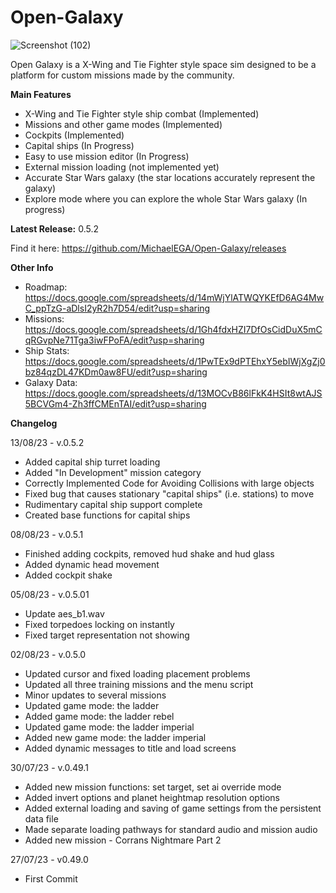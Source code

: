 # Open-Galaxy
![Screenshot (102)](https://github.com/MichaelEGA/Open-Galaxy/assets/67586167/bfaaffc9-1d2f-484a-8f20-c833c434699c)

Open Galaxy is a X-Wing and Tie Fighter style space sim designed to be a platform for custom missions made by the community. 

**Main Features**

  - X-Wing and Tie Fighter style ship combat (Implemented)
  - Missions and other game modes (Implemented)
  - Cockpits (Implemented)
  - Capital ships (In Progress)
  - Easy to use mission editor (In Progress)
  - External mission loading (not implemented yet)
  - Accurate Star Wars galaxy (the star locations accurately represent the galaxy)
  - Explore mode where you can explore the whole Star Wars galaxy (In progress)

**Latest Release:** 0.5.2

Find it here: https://github.com/MichaelEGA/Open-Galaxy/releases

**Other Info**

  - Roadmap: https://docs.google.com/spreadsheets/d/14mWjYlATWQYKEfD6AG4MwC_ppTzG-aDlsI2yR2h7D54/edit?usp=sharing
  - Missions: https://docs.google.com/spreadsheets/d/1Gh4fdxHZI7DfOsCidDuX5mCqRGvpNe71Tga3iwFPoFA/edit?usp=sharing
  - Ship Stats: https://docs.google.com/spreadsheets/d/1PwTEx9dPTEhxY5ebIWjXgZj0bz84qzDL47KDm0aw8FU/edit?usp=sharing
  - Galaxy Data: https://docs.google.com/spreadsheets/d/13MOCvB86lFkK4HSIt8wtAJS5BCVGm4-Zh3ffCMEnTAI/edit?usp=sharing


**Changelog**

13/08/23 - v.0.5.2
  - Added capital ship turret loading
  - Added "In Development" mission category
  - Correctly Implemented Code for Avoiding Collisions with large objects
  - Fixed bug that causes stationary "capital ships" (i.e. stations) to move
  - Rudimentary capital ship support complete
  - Created base functions for capital ships

08/08/23 - v.0.5.1
  - Finished adding cockpits, removed hud shake and hud glass
  - Added dynamic head movement
  - Added cockpit shake

05/08/23 - v.0.5.01
  - Update aes_b1.wav
  - Fixed torpedoes locking on instantly
  - Fixed target representation not showing

02/08/23 - v.0.5.0
  - Updated cursor and fixed loading placement problems
  - Updated all three training missions and the menu script
  - Minor updates to several missions
  - Updated game mode: the ladder
  - Added game mode: the ladder rebel
  - Updated game mode: the ladder imperial
  - Added new game mode: the ladder imperial
  - Added dynamic messages to title and load screens

30/07/23 - v.0.49.1
  - Added new mission functions: set target, set ai override mode
  - Added invert options and planet heightmap resolution options
  - Added external loading and saving of game settings from the persistent data file
  - Made separate loading pathways for standard audio and mission audio
  - Added new mission - Corrans Nightmare Part 2

27/07/23 - v0.49.0
  - First Commit
